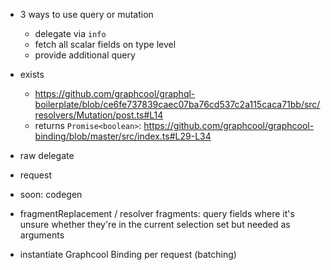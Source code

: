 - 3 ways to use query or mutation
  - delegate via `info`
  - fetch all scalar fields on type level
  - provide additional query
- exists
  - https://github.com/graphcool/graphql-boilerplate/blob/ce6fe737839caec07ba76cd537c2a115caca71bb/src/resolvers/Mutation/post.ts#L14
  - returns `Promise<boolean>`: https://github.com/graphcool/graphcool-binding/blob/master/src/index.ts#L29-L34
- raw delegate
- request
- soon: codegen
- fragmentReplacement / resolver fragments: query fields where it's unsure whether they're in the current selection set but needed as arguments

- instantiate Graphcool Binding per request (batching)
